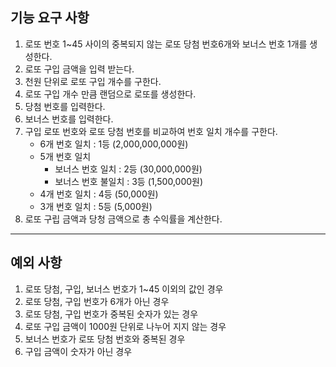 ## 기능 요구 사항
1. 로또 번호 1~45 사이의 중복되지 않는 로또 당첨 번호6개와  보너스 번호 1개를 생성한다.
2. 로또 구입 금액을 입력 받는다.
3. 천원 단위로 로또 구입 개수를 구한다.
4. 로또 구입 개수 만큼 랜덤으로 로또를 생성한다.
5. 당첨 번호를 입력한다.
6. 보너스 번호를 입력한다.
7. 구입 로또 번호와 로또 당첨 번호를 비교하여 번호 일치 개수를 구한다.
   - 6개 번호 일치 : 1등 (2,000,000,000원)
   - 5개 번호 일치
     - 보너스 번호 일치 : 2등 (30,000,000원)
     - 보너스 번호 불일치 : 3등 (1,500,000원)
   - 4개 번호 일치 : 4등 (50,000원)
   - 3개 번호 일치 : 5등 (5,000원)
8. 로또 구립 금액과 당청 금액으로 총 수익률을 계산한다.
---
## 예외 사항
1. 로또 당첨, 구입, 보너스 번호가 1~45 이외의 값인 경우
2. 로또 당첨, 구입 번호가 6개가 아닌 경우
3. 로또 당첨, 구입 번호가 중복된 숫자가 있는 경우
4. 로또 구입 금액이 1000원 단위로 나누어 지지 않는 경우
5. 보너스 번호가 로또 당첨 번호와 중복된 경우
6. 구입 금액이 숫자가 아닌 경우